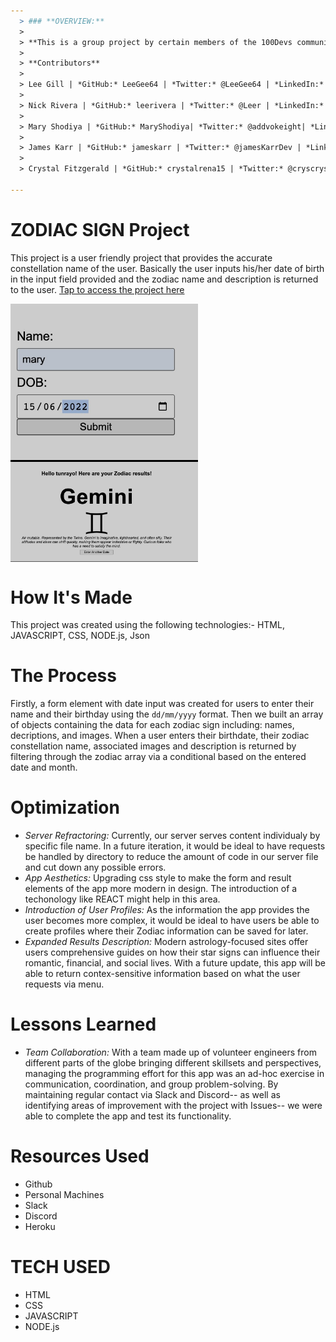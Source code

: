 ```yaml
---
  > ### **OVERVIEW:** 
  >
  > **This is a group project by certain members of the 100Devs community.**
  >
  > **Contributors**
  > 
  > Lee Gill | *GitHub:* LeeGee64 | *Twitter:* @LeeGee64 | *LinkedIn:* linkedin.com/in/leland-gill 
  > 
  > Nick Rivera | *GitHub:* leerivera | *Twitter:* @Leer | *LinkedIn:* linkedin.com/in/nicholas-riveraleer/
  > 
  > Mary Shodiya | *GitHub:* MaryShodiya| *Twitter:* @addvokeight| *LinkedIn:* linkedin.com/in/mary-shodiya/
  >
  > James Karr | *GitHub:* jameskarr | *Twitter:* @jamesKarrDev | *LinkedIn:* linkedin.com/in/jameskarrdev/
  > 
  > Crystal Fitzgerald | *GitHub:* crystalrena15 | *Twitter:* @cryscrys12 | *LinkedIn:* linkedin.com/in/crystal-fitzgerald-3ba20436

---
```



# ZODIAC  SIGN Project
This project is a user friendly project that provides the accurate constellation name of the user. Basically the user inputs his/her date of birth in the input field provided and the zodiac name and description is returned to the user.
[Tap to access the project here](https://my-zodiac-determination.herokuapp.com)

<img align="center" width="300" src="images/input.jpeg" alt="input field" />
<img align="center" width="300" src="images/result.jpeg" alt="travia quiz" />


# How It's Made
This project was created using the following technologies:- HTML, JAVASCRIPT, CSS, NODE.js, Json

# The Process
Firstly, a form element with date input was created for users to enter their name and their birthday using the `dd/mm/yyyy` format. Then we built an array of objects containing the data for each zodiac sign including: names, decriptions, and images. When a user enters their birthdate, their zodiac constellation name, associated images and description is returned by filtering through the zodiac array via a conditional based on the entered date and month.


# Optimization
  * *Server Refractoring:* Currently, our server serves content individualy by specific file name. In a future iteration, it would be ideal to have requests be handled by directory to reduce the amount of code in our server file and cut down any possible errors.
  * *App Aesthetics:* Upgrading css style to make the form and result elements of the app more modern in design. The introduction of a techonology like REACT might help in this area.
  * *Introduction of User Profiles:* As the information the app provides the user becomes more complex, it would be ideal to have users be able to create profiles where their Zodiac information can be saved for later.
  * *Expanded Results Description:* Modern astrology-focused sites offer users comprehensive guides on how their star signs can influence their romantic, financial, and social lives. With a future update, this app will be able to return contex-sensitive information based on what the user requests via menu.

# Lessons Learned
  * *Team Collaboration:* With a team made up of volunteer engineers from different parts of the globe bringing different skillsets and perspectives, managing the programming effort for this app was an ad-hoc exercise in communication, coordination, and group problem-solving. By maintaining regular contact via Slack and Discord-- as well as identifying areas of improvement with the project with Issues-- we were able to complete the app and test its functionality.
  

# Resources Used 
  * Github
  * Personal Machines
  * Slack
  * Discord
  * Heroku
  
# TECH USED
  * HTML
  * CSS
  * JAVASCRIPT
  * NODE.js
